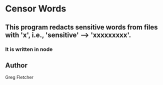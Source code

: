 # Censor Words

## This program redacts sensitive words from files with 'x', i.e., 'sensitive' --> 'xxxxxxxxx'.

### It is written in node

## Author

Greg Fletcher
